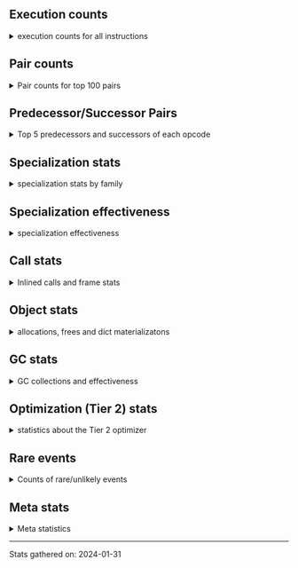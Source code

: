## Execution counts

<details>
<summary> execution counts for all instructions </summary>

|Name | Base Count | Head Count | Change | 
|---|---:|---:|---:|
| DELETE_ATTR | 5,731,332 | 109,036 | -98.1% |
| FORMAT_WITH_SPEC | 840 | 80 | -90.5% |
| UNARY_INVERT | 13,910,500 | 2,852,146 | -79.5% |
| SET_ADD | 906,969 | 200,860 | -77.9% |
| BUILD_SET | 1,662,682 | 695,148 | -58.2% |
| MAP_ADD | 35,882,821 | 20,076,392 | -44.1% |
| CALL_TUPLE_1 | 24,977,730 | 14,003,131 | -43.9% |
| LOAD_SUPER_ATTR_METHOD | 119,928,940 | 76,193,065 | -36.5% |
| LOAD_SUPER_ATTR | 18,344 | 13,086 | -28.7% |
| UNPACK_SEQUENCE | 310,147 | 227,513 | -26.6% |
| LOAD_FAST_AND_CLEAR | 64,560,791 | 48,079,048 | -25.5% |
| CALL_LIST_APPEND | 324,149,251 | 243,068,598 | -25.0% |
| BINARY_OP_SUBTRACT_INT | 415,148,700 | 315,626,425 | -24.0% |
| UNARY_NOT | 59,064,469 | 45,505,816 | -23.0% |
| BINARY_OP | 660,579,458 | 515,037,591 | -22.0% |
| STORE_ATTR_SLOT | 1,416,939,550 | 1,109,627,412 | -21.7% |
| STORE_SLICE | 35,829,806 | 28,404,682 | -20.7% |
| SWAP | 583,041,383 | 465,861,851 | -20.1% |
| LIST_APPEND | 62,650,431 | 50,338,148 | -19.7% |
| LOAD_ATTR_CLASS | 99,062,307 | 79,655,968 | -19.6% |
| UNPACK_EX | 755,420 | 609,360 | -19.3% |
| LOAD_ATTR_PROPERTY | 79,448,853 | 64,522,009 | -18.8% |
| COMPARE_OP | 135,007,419 | 112,370,688 | -16.8% |
| MAKE_CELL | 104,202,110 | 86,782,808 | -16.7% |
| CALL_ISINSTANCE | 894,929,438 | 745,584,631 | -16.7% |
| CALL_KW | 243,317,742 | 204,947,408 | -15.8% |
| RESUME | 271,518 | 228,943 | -15.7% |
| LOAD_ATTR_SLOT | 1,641,674,603 | 1,385,095,890 | -15.6% |
| SETUP_ANNOTATIONS | 540 | 460 | -14.8% |
| COPY_FREE_VARS | 336,660,005 | 287,813,566 | -14.5% |
| TO_BOOL_LIST | 157,959,129 | 135,380,798 | -14.3% |
| LOAD_SUPER_ATTR_ATTR | 3,675,844 | 3,168,781 | -13.8% |
| CALL_LEN | 363,273,172 | 313,594,032 | -13.7% |
| BUILD_LIST | 319,255,011 | 276,012,977 | -13.5% |
| COMPARE_OP_INT | 1,453,679,690 | 1,258,868,685 | -13.4% |
| CALL_BUILTIN_CLASS | 151,406,449 | 131,820,160 | -12.9% |
| COPY | 676,148,247 | 589,712,658 | -12.8% |
| LOAD_FAST_CHECK | 10,417,123 | 9,174,878 | -11.9% |
| IMPORT_FROM | 10,427,342 | 9,216,332 | -11.6% |
| STORE_FAST_LOAD_FAST | 33,502,800 | 29,636,451 | -11.5% |
| BEFORE_WITH | 8,646,988 | 7,660,045 | -11.4% |
| CALL_PY_EXACT_ARGS | 2,973,280,897 | 2,647,081,244 | -11.0% |
| FOR_ITER_LIST | 637,782,503 | 569,034,549 | -10.8% |
| IMPORT_NAME | 9,409,160 | 8,419,899 | -10.5% |
| POP_JUMP_IF_TRUE | 1,743,831,671 | 1,561,009,724 | -10.5% |
| LOAD_ATTR_METHOD_NO_DICT | 1,424,925,939 | 1,275,591,187 | -10.5% |
| RERAISE | 2,613,548 | 2,342,685 | -10.4% |
| CALL_METHOD_DESCRIPTOR_FAST | 390,939,973 | 350,678,469 | -10.3% |
| FOR_ITER | 121,085,680 | 108,620,571 | -10.3% |
| CHECK_EXC_MATCH | 20,933,871 | 18,830,871 | -10.0% |
| LOAD_GLOBAL_MODULE | 3,368,047,966 | 3,034,755,548 | -9.9% |
| POP_EXCEPT | 21,557,012 | 19,454,298 | -9.8% |
| PUSH_EXC_INFO | 21,557,163 | 19,454,451 | -9.8% |
| BINARY_SLICE | 281,009,545 | 253,679,495 | -9.7% |
| BINARY_SUBSCR_DICT | 606,400,915 | 547,513,091 | -9.7% |
| GET_ITER | 701,333,587 | 634,568,127 | -9.5% |
| RETURN_CONST | 1,905,350,007 | 1,726,196,106 | -9.4% |
| POP_JUMP_IF_NONE | 444,521,126 | 403,518,088 | -9.2% |
| LOAD_DEREF | 714,830,628 | 648,900,961 | -9.2% |
| STORE_ATTR_INSTANCE_VALUE | 1,058,172,496 | 961,100,552 | -9.2% |
| TO_BOOL_BOOL | 3,744,697,929 | 3,403,714,603 | -9.1% |
| LOAD_FAST | 27,377,143,913 | 24,943,576,769 | -8.9% |
| STORE_ATTR | 66,530,403 | 60,689,646 | -8.8% |
| LOAD_ATTR_INSTANCE_VALUE | 4,465,427,552 | 4,077,882,395 | -8.7% |
| BINARY_OP_ADD_INT | 850,981,269 | 778,241,736 | -8.5% |
| CALL_BOUND_METHOD_EXACT_ARGS | 187,071,589 | 171,377,741 | -8.4% |
| LOAD_CONST | 7,089,777,368 | 6,500,009,905 | -8.3% |
| LOAD_GLOBAL_BUILTIN | 4,311,790,981 | 3,976,968,927 | -7.8% |
| POP_JUMP_IF_FALSE | 7,471,133,084 | 6,892,725,353 | -7.7% |
| ENTER_EXECUTOR | 2,398,822,432 | 2,215,601,688 | -7.6% |
| RETURN_VALUE | 3,904,481,693 | 3,606,352,447 | -7.6% |
| POP_JUMP_IF_NOT_NONE | 626,049,778 | 578,770,106 | -7.6% |
| LOAD_ATTR_METHOD_WITH_VALUES | 2,010,087,570 | 1,858,548,440 | -7.5% |
| TO_BOOL_ALWAYS_TRUE | 233,810,871 | 217,272,412 | -7.1% |
| TO_BOOL_STR | 73,085,071 | 67,915,977 | -7.1% |
| RESUME_CHECK | 6,639,656,070 | 6,175,402,761 | -7.0% |
| COMPARE_OP_STR | 313,502,065 | 291,827,737 | -6.9% |
| CALL_METHOD_DESCRIPTOR_FAST_WITH_KEYWORDS | 23,223,698 | 21,797,801 | -6.1% |
| JUMP_FORWARD | 522,891,813 | 491,516,351 | -6.0% |
| DICT_MERGE | 36,150,852 | 34,132,141 | -5.6% |
| BUILD_MAP | 114,606,285 | 108,254,169 | -5.5% |
| FOR_ITER_RANGE | 86,950,040 | 82,203,481 | -5.5% |
| LOAD_FAST_LOAD_FAST | 6,183,415,942 | 5,848,801,437 | -5.4% |
| MAKE_FUNCTION | 99,668,999 | 94,336,426 | -5.4% |
| UNPACK_SEQUENCE_LIST | 140,829,596 | 133,605,297 | -5.1% |
| POP_TOP | 3,310,215,448 | 3,143,245,944 | -5.0% |
| DELETE_FAST | 2,081,854 | 1,978,023 | -5.0% |
| TO_BOOL | 336,774,907 | 320,160,015 | -4.9% |
| STORE_FAST | 7,608,609,550 | 7,234,043,892 | -4.9% |
| LOAD_ATTR | 1,320,234,839 | 1,256,356,397 | -4.8% |
| FOR_ITER_TUPLE | 328,467,884 | 313,254,485 | -4.6% |
| CONTAINS_OP | 1,008,405,474 | 962,292,003 | -4.6% |
| CALL_PY_WITH_DEFAULTS | 215,713,999 | 205,920,967 | -4.5% |
| EXTENDED_ARG | 293,725,572 | 280,431,450 | -4.5% |
| RAISE_VARARGS | 3,815,084 | 3,645,440 | -4.4% |
| BINARY_SUBSCR | 503,268,792 | 481,009,332 | -4.4% |
| IS_OP | 695,147,841 | 665,943,014 | -4.2% |
| EXIT_INIT_CHECK | 88,229,974 | 84,731,119 | -4.0% |
| CALL_ALLOC_AND_ENTER_INIT | 90,512,934 | 87,009,579 | -3.9% |
| LOAD_ATTR_WITH_HINT | 400,114,176 | 384,830,530 | -3.8% |
| BINARY_OP_INPLACE_ADD_UNICODE | 7,822,400 | 7,523,920 | -3.8% |
| BINARY_SUBSCR_LIST_INT | 575,688,073 | 555,332,004 | -3.5% |
| LOAD_ATTR_MODULE | 494,436,445 | 477,887,750 | -3.3% |
| SET_FUNCTION_ATTRIBUTE | 90,258,730 | 87,242,298 | -3.3% |
| NOP | 932,168,407 | 901,650,678 | -3.3% |
| INTERPRETER_EXIT | 1,978,373,283 | 1,914,045,794 | -3.3% |
| CALL | 1,102,925,717 | 1,068,906,747 | -3.1% |
| BINARY_OP_ADD_UNICODE | 89,634,220 | 86,889,726 | -3.1% |
| TO_BOOL_NONE | 617,706,278 | 600,130,063 | -2.8% |
| STORE_DEREF | 91,067,674 | 88,689,174 | -2.6% |
| BUILD_TUPLE | 814,971,963 | 794,208,714 | -2.5% |
| BUILD_STRING | 51,342,130 | 50,099,223 | -2.4% |
| LOAD_GLOBAL | 10,840,931 | 10,591,872 | -2.3% |
| DICT_UPDATE | 67,026 | 65,586 | -2.1% |
| CALL_FUNCTION_EX | 186,687,614 | 182,704,096 | -2.1% |
| FORMAT_SIMPLE | 101,709,494 | 99,571,974 | -2.1% |
| CALL_TYPE_1 | 310,757,708 | 304,360,607 | -2.1% |
| UNPACK_SEQUENCE_TWO_TUPLE | 350,167,642 | 343,322,486 | -2.0% |
| CALL_METHOD_DESCRIPTOR_NOARGS | 276,463,710 | 271,307,670 | -1.9% |
| CALL_BUILTIN_O | 870,673,019 | 854,682,379 | -1.8% |
| CALL_STR_1 | 33,730,427 | 33,119,672 | -1.8% |
| CALL_BUILTIN_FAST_WITH_KEYWORDS | 106,314,360 | 104,411,203 | -1.8% |
| CALL_METHOD_DESCRIPTOR_O | 394,506,979 | 388,196,140 | -1.6% |
| BINARY_OP_MULTIPLY_INT | 175,052,260 | 172,329,505 | -1.6% |
| GET_YIELD_FROM_ITER | 36,719,704 | 36,156,664 | -1.5% |
| PUSH_NULL | 1,233,636,183 | 1,215,160,472 | -1.5% |
| RETURN_GENERATOR | 393,847,297 | 388,352,861 | -1.4% |
| JUMP_BACKWARD | 129,768,234 | 128,089,160 | -1.3% |
| STORE_ATTR_WITH_HINT | 64,557,572 | 63,735,681 | -1.3% |
| LOAD_ATTR_NONDESCRIPTOR_NO_DICT | 81,834,108 | 80,820,820 | -1.2% |
| STORE_SUBSCR | 176,819,468 | 174,931,282 | -1.1% |
| LOAD_ATTR_NONDESCRIPTOR_WITH_VALUES | 147,632,976 | 146,246,980 | -0.9% |
| STORE_SUBSCR_DICT | 263,226,238 | 260,770,077 | -0.9% |
| STORE_FAST_STORE_FAST | 1,736,666,034 | 1,721,613,291 | -0.9% |
| YIELD_VALUE | 1,299,517,389 | 1,289,060,024 | -0.8% |
| BINARY_SUBSCR_GETITEM | 189,345,918 | 187,946,263 | -0.7% |
| FOR_ITER_GEN | 216,161,494 | 214,589,895 | -0.7% |
| CALL_BUILTIN_FAST | 928,163,811 | 921,888,766 | -0.7% |
| UNARY_NEGATIVE | 157,245,443 | 156,270,445 | -0.6% |
| STORE_NAME | 401,200 | 398,960 | -0.6% |
| INSTRUMENTED_JUMP_BACKWARD | 10,048 | 9,996 | -0.5% |
| INSTRUMENTED_FOR_ITER | 11,328 | 11,276 | -0.5% |
| UNPACK_SEQUENCE_TUPLE | 445,688,488 | 443,825,377 | -0.4% |
| BINARY_SUBSCR_TUPLE_INT | 215,570,850 | 214,712,999 | -0.4% |
| LIST_EXTEND | 37,635,177 | 37,781,944 | 0.4% |
| INSTRUMENTED_POP_JUMP_IF_TRUE | 13,488 | 13,436 | -0.4% |
| SEND_GEN | 702,502,723 | 699,862,986 | -0.4% |
| JUMP_BACKWARD_NO_INTERRUPT | 554,390,516 | 552,320,713 | -0.4% |
| SET_UPDATE | 88,520 | 88,280 | -0.3% |
| LOAD_ATTR_METHOD_LAZY_DICT | 59,100,104 | 59,250,092 | 0.3% |
| END_FOR | 76,079,535 | 75,913,124 | -0.2% |
| LOAD_BUILD_CLASS | 20,080 | 20,040 | -0.2% |
| CLEANUP_THROW | 1,520 | 1,523 | 0.2% |
| TO_BOOL_INT | 182,784,635 | 182,442,888 | -0.2% |
| END_SEND | 314,308,281 | 313,742,972 | -0.2% |
| STORE_SUBSCR_LIST_INT | 125,705,668 | 125,481,206 | -0.2% |
| WITH_EXCEPT_START | 183,984 | 184,311 | 0.2% |
| BINARY_SUBSCR_STR_INT | 469,941,860 | 469,266,832 | -0.1% |
| BUILD_CONST_KEY_MAP | 12,335,711 | 12,320,279 | -0.1% |
| CALL_INTRINSIC_1 | 162,340,983 | 162,189,019 | -0.1% |
| STORE_GLOBAL | 6,941,880 | 6,939,320 | -0.0% |
| CONVERT_VALUE | 90,305,936 | 90,275,782 | -0.0% |
| DELETE_SUBSCR | 173,875,547 | 173,839,927 | -0.0% |
| LOAD_NAME | 13,239,160 | 13,237,060 | -0.0% |
| BUILD_SLICE | 95,912,684 | 95,902,502 | -0.0% |
| BINARY_OP_SUBTRACT_FLOAT | 108,209,072 | 108,201,291 | -0.0% |
| BINARY_OP_MULTIPLY_FLOAT | 267,948,221 | 267,963,119 | 0.0% |
| BINARY_OP_ADD_FLOAT | 140,927,239 | 140,922,501 | -0.0% |
| COMPARE_OP_FLOAT | 181,202,313 | 181,199,524 | -0.0% |
| GET_AWAITABLE | 152,107,201 | 152,104,934 | -0.0% |
| SEND | 165,329,485 | 165,327,871 | -0.0% |
| BEFORE_ASYNC_WITH | 3,005,920 | 3,005,926 | 0.0% |
| INSTRUMENTED_POP_JUMP_IF_FALSE | 19,465,840 | 19,465,840 | 0.0% |
| INSTRUMENTED_RESUME | 19,443,620 | 19,443,620 | 0.0% |
| INSTRUMENTED_RETURN_VALUE | 19,434,720 | 19,434,720 | 0.0% |
| GET_ANEXT | 8,000,960 | 8,000,960 | 0.0% |
| END_ASYNC_FOR | 8,000,000 | 8,000,000 | 0.0% |
| GET_AITER | 8,000,000 | 8,000,000 | 0.0% |
| INSTRUMENTED_RETURN_CONST | 7,200 | 7,200 | 0.0% |
| LOAD_LOCALS | 3,860 | 3,860 | 0.0% |
| LOAD_FROM_DICT_OR_DEREF | 3,840 | 3,840 | 0.0% |
| DELETE_DEREF | 1,600 | 1,600 | 0.0% |
| DELETE_NAME | 900 | 900 | 0.0% |
| INSTRUMENTED_POP_JUMP_IF_NONE | 720 | 720 | 0.0% |
| INSTRUMENTED_JUMP_FORWARD | 400 | 400 | 0.0% |
| INSTRUMENTED_POP_JUMP_IF_NOT_NONE | 400 | 400 | 0.0% |
| CALL_INTRINSIC_2 | 80 | 80 | 0.0% |


</details>

## Pair counts

<details>
<summary> Pair counts for top 100 pairs </summary>

Not included in comparative output.


</details>

## Predecessor/Successor Pairs

<details>
<summary> Top 5 predecessors and successors of each opcode </summary>

Not included in comparative output.


</details>

## Specialization stats

<details>
<summary> specialization stats by family </summary>

### BINARY_OP

<details>
<summary> specialization stats for BINARY_OP family </summary>

|Kind | Base Count | Base Ratio | Head Count | Head Ratio | Change | 
|---|---:|---:|---:|---:|---:|
|     deferred | 707,399,517 | 26.0% | 561,877,225 | 23.5% | -20.6% |
|          hit | 2,006,421,559 | 73.9% | 1,828,436,078 | 76.4% | -8.9% |
|         miss | 49,301,822 | 1.8% | 49,262,145 | 2.1% | -0.1% |

| | Base Count | Base Ratio | Head Count | Head Ratio | Change | 
|---|---:|---:|---:|---:|---:|
| Failure | 1,502,972 | 60.6% | 1,450,534 | 59.9% | -3.5% |
| Success | 978,791 | 39.4% | 971,977 | 40.1% | -0.7% |

|Failure kind | Base Count | Base Ratio | Head Count | Head Ratio | Change | 
|---|---:|---:|---:|---:|---:|
| lshift | 19,765 | 1.3% | 2,448 | 0.2% | -87.6% |
| rshift | 15,533 | 1.0% | 8,314 | 0.6% | -46.5% |
| and different types | 540 | 0.0% | 380 | 0.0% | -29.6% |
| and int | 48,256 | 3.2% | 38,102 | 2.6% | -21.0% |
| add other | 57,986 | 3.9% | 47,866 | 3.3% | -17.5% |
| true divide other | 3,320 | 0.2% | 3,121 | 0.2% | -6.0% |
| subtract other | 12,660 | 0.8% | 11,940 | 0.8% | -5.7% |
| or | 17,222 | 1.1% | 16,272 | 1.1% | -5.5% |
| remainder | 50,715 | 3.4% | 49,492 | 3.4% | -2.4% |
| and other | 1,714 | 0.1% | 1,674 | 0.1% | -2.3% |
| multiply different types | 243,826 | 16.2% | 239,669 | 16.5% | -1.7% |
| true divide different types | 9,863 | 0.7% | 9,758 | 0.7% | -1.1% |
| power | 4,801 | 0.3% | 4,808 | 0.3% | 0.1% |
| add different types | 183,253 | 12.2% | 183,298 | 12.6% | 0.0% |
| true divide float | 5,123 | 0.3% | 5,124 | 0.4% | 0.0% |
| subtract different types | 783,780 | 52.1% | 783,648 | 54.0% | -0.0% |
| floor divide | 32,172 | 2.1% | 32,176 | 2.2% | 0.0% |
| xor | 8,323 | 0.6% | 8,324 | 0.6% | 0.0% |
| multiply other | 4,120 | 0.3% | 4,120 | 0.3% | 0.0% |


</details>

### BINARY_SLICE

<details>
<summary> specialization stats for BINARY_SLICE family </summary>


</details>

### BINARY_SUBSCR

<details>
<summary> specialization stats for BINARY_SUBSCR family </summary>

|Kind | Base Count | Base Ratio | Head Count | Head Ratio | Change | 
|---|---:|---:|---:|---:|---:|
|     deferred | 507,643,104 | 19.8% | 485,414,743 | 19.8% | -4.4% |
|          hit | 2,052,187,088 | 80.2% | 1,970,015,121 | 80.2% | -4.0% |
|         miss | 4,760,528 | 0.2% | 4,756,068 | 0.2% | -0.1% |

| | Base Count | Base Ratio | Head Count | Head Ratio | Change | 
|---|---:|---:|---:|---:|---:|
| Failure | 197,120 | 51.0% | 174,135 | 49.7% | -11.7% |
| Success | 189,096 | 49.0% | 176,522 | 50.3% | -6.6% |

|Failure kind | Base Count | Base Ratio | Head Count | Head Ratio | Change | 
|---|---:|---:|---:|---:|---:|
| code complex parameters | 4,080 | 2.1% | 500 | 0.3% | -87.7% |
| tuple slice | 83 | 0.0% | 24 | 0.0% | -71.1% |
| out of range | 71,595 | 36.3% | 58,380 | 33.5% | -18.5% |
| buffer int | 16,578 | 8.4% | 15,117 | 8.7% | -8.8% |
| other | 56,504 | 28.7% | 51,834 | 29.8% | -8.3% |
| array int | 36,680 | 18.6% | 36,680 | 21.1% | 0.0% |
| list slice | 6,340 | 3.2% | 6,340 | 3.6% | 0.0% |
| sequence int | 4,280 | 2.2% | 4,280 | 2.5% | 0.0% |
| buffer slice | 880 | 0.4% | 880 | 0.5% | 0.0% |
| string slice | 100 | 0.1% | 100 | 0.1% | 0.0% |


</details>

### CALL

<details>
<summary> specialization stats for CALL family </summary>

|Kind | Base Count | Base Ratio | Head Count | Head Ratio | Change | 
|---|---:|---:|---:|---:|---:|
|         miss | 210,416,502 | 2.1% | 176,700,561 | 2.0% | -16.0% |
|          hit | 8,531,305,933 | 86.7% | 7,800,866,837 | 86.2% | -8.6% |
|     deferred | 1,308,024,442 | 13.3% | 1,241,136,576 | 13.7% | -5.1% |
|        deopt | 22,840 | 0.0% | 22,840 | 0.0% | 0.0% |

| | Base Count | Base Ratio | Head Count | Head Ratio | Change | 
|---|---:|---:|---:|---:|---:|
| Success | 4,480,509 | 84.3% | 3,727,755 | 83.4% | -16.8% |
| Failure | 837,268 | 15.7% | 742,977 | 16.6% | -11.3% |

|Failure kind | Base Count | Base Ratio | Head Count | Head Ratio | Change | 
|---|---:|---:|---:|---:|---:|
| no dict | 100,540 | 12.0% | 68,920 | 9.3% | -31.5% |
| meth descr varargs | 62,146 | 7.4% | 50,887 | 6.8% | -18.1% |
| operator wrapper | 5,107 | 0.6% | 4,250 | 0.6% | -16.8% |
| code complex parameters | 153,484 | 18.3% | 130,374 | 17.5% | -15.1% |
| wrong number arguments | 9,480 | 1.1% | 8,080 | 1.1% | -14.8% |
| class no vectorcall | 64,070 | 7.7% | 56,260 | 7.6% | -12.2% |
| class mutable | 50,480 | 6.0% | 44,440 | 6.0% | -12.0% |
| init not simple | 11,660 | 1.4% | 10,500 | 1.4% | -9.9% |
| cfunc varargs keywords | 27,716 | 3.3% | 25,753 | 3.5% | -7.1% |
| bound method | 11,708 | 1.4% | 10,905 | 1.5% | -6.9% |
| meth descr varargs keywords | 17,809 | 2.1% | 16,630 | 2.2% | -6.6% |
| cfunc noargs | 66,646 | 8.0% | 62,559 | 8.4% | -6.1% |
| cmethod | 11,040 | 1.3% | 10,680 | 1.4% | -3.3% |
| cfunc varargs | 10,939 | 1.3% | 10,583 | 1.4% | -3.3% |
| init not python | 17,060 | 2.0% | 16,560 | 2.2% | -2.9% |
| other | 32,880 | 3.9% | 32,080 | 4.3% | -2.4% |
| method wrapper | 4,469 | 0.5% | 4,510 | 0.6% | 0.9% |
| meth descr method fastcall keywords | 178,354 | 21.3% | 177,326 | 23.9% | -0.6% |
| str | 1,680 | 0.2% | 1,680 | 0.2% | 0.0% |
| out of versions | 100 | 0.0% | 100 | 0.0% | 0.0% |


</details>

### COMPARE_OP

<details>
<summary> specialization stats for COMPARE_OP family </summary>

|Kind | Base Count | Base Ratio | Head Count | Head Ratio | Change | 
|---|---:|---:|---:|---:|---:|
|         miss | 1,861,047 | 0.1% | 1,386,883 | 0.1% | -25.5% |
|     deferred | 136,554,534 | 6.6% | 113,520,016 | 6.2% | -16.9% |
|          hit | 1,946,523,021 | 93.4% | 1,730,509,063 | 93.8% | -11.1% |

| | Base Count | Base Ratio | Head Count | Head Ratio | Change | 
|---|---:|---:|---:|---:|---:|
| Failure | 215,559 | 68.7% | 162,335 | 68.3% | -24.7% |
| Success | 98,373 | 31.3% | 75,220 | 31.7% | -23.5% |

|Failure kind | Base Count | Base Ratio | Head Count | Head Ratio | Change | 
|---|---:|---:|---:|---:|---:|
| list | 3,100 | 1.4% | 1,320 | 0.8% | -57.4% |
| baseobject | 27,252 | 12.6% | 15,255 | 9.4% | -44.0% |
| bool | 4,781 | 2.2% | 2,687 | 1.7% | -43.8% |
| big int | 59,460 | 27.6% | 33,579 | 20.7% | -43.5% |
| other | 24,234 | 11.2% | 19,364 | 11.9% | -20.1% |
| set | 1,820 | 0.8% | 1,519 | 0.9% | -16.5% |
| tuple | 14,310 | 6.6% | 12,138 | 7.5% | -15.2% |
| different types | 49,637 | 23.0% | 45,804 | 28.2% | -7.7% |
| string | 10,560 | 4.9% | 10,300 | 6.3% | -2.5% |
| float long | 15,607 | 7.2% | 15,574 | 9.6% | -0.2% |
| long float | 1,598 | 0.7% | 1,595 | 1.0% | -0.2% |
| bytes | 3,200 | 1.5% | 3,200 | 2.0% | 0.0% |


</details>

### FOR_ITER

<details>
<summary> specialization stats for FOR_ITER family </summary>

|Kind | Base Count | Base Ratio | Head Count | Head Ratio | Change | 
|---|---:|---:|---:|---:|---:|
|          hit | 1,131,314,675 | 81.4% | 1,042,969,819 | 81.0% | -7.8% |
|     deferred | 256,319,550 | 18.4% | 241,997,035 | 18.8% | -5.6% |
|         miss | 138,047,246 | 9.9% | 136,112,591 | 10.6% | -1.4% |

| | Base Count | Base Ratio | Head Count | Head Ratio | Change | 
|---|---:|---:|---:|---:|---:|
| Failure | 157,579 | 5.6% | 129,616 | 4.7% | -17.7% |
| Success | 2,655,797 | 94.4% | 2,606,511 | 95.3% | -1.9% |

|Failure kind | Base Count | Base Ratio | Head Count | Head Ratio | Change | 
|---|---:|---:|---:|---:|---:|
| reversed list | 5,960 | 3.8% | 2,960 | 2.3% | -50.3% |
| enumerate | 15,143 | 9.6% | 8,201 | 6.3% | -45.8% |
| zip | 13,100 | 8.3% | 7,520 | 5.8% | -42.6% |
| dict keys | 7,060 | 4.5% | 5,320 | 4.1% | -24.6% |
| set | 23,700 | 15.0% | 18,375 | 14.2% | -22.5% |
| dict values | 5,640 | 3.6% | 4,700 | 3.6% | -16.7% |
| map | 1,280 | 0.8% | 1,120 | 0.9% | -12.5% |
| itertools | 4,600 | 2.9% | 4,220 | 3.3% | -8.3% |
| dict items | 60,523 | 38.4% | 56,745 | 43.8% | -6.2% |
| other | 7,020 | 4.5% | 6,920 | 5.3% | -1.4% |
| ascii string | 2,280 | 1.4% | 2,260 | 1.7% | -0.9% |
| bytes | 513 | 0.3% | 515 | 0.4% | 0.4% |
| seq iter | 10,460 | 6.6% | 10,460 | 8.1% | 0.0% |
| callable | 280 | 0.2% | 280 | 0.2% | 0.0% |
| string | 20 | 0.0% | 20 | 0.0% | 0.0% |


</details>

### LOAD_ATTR

<details>
<summary> specialization stats for LOAD_ATTR family </summary>

|Kind | Base Count | Base Ratio | Head Count | Head Ratio | Change | 
|---|---:|---:|---:|---:|---:|
|        deopt | 1,815,458 | 0.0% | 1,594,161 | 0.0% | -12.2% |
|          hit | 10,205,858,800 | 83.5% | 9,246,888,835 | 83.0% | -9.4% |
|         miss | 697,885,833 | 5.7% | 643,443,226 | 5.8% | -7.8% |
|     deferred | 2,003,179,881 | 16.4% | 1,886,214,382 | 16.9% | -5.8% |

| | Base Count | Base Ratio | Head Count | Head Ratio | Change | 
|---|---:|---:|---:|---:|---:|
| Failure | 1,056,707 | 7.1% | 887,655 | 6.5% | -16.0% |
| Success | 13,884,084 | 92.9% | 12,697,586 | 93.5% | -8.5% |

|Failure kind | Base Count | Base Ratio | Head Count | Head Ratio | Change | 
|---|---:|---:|---:|---:|---:|
| class attr simple | 5,866 | 0.6% | 2,415 | 0.3% | -58.8% |
| non overriding descriptor | 10,842 | 1.0% | 4,741 | 0.5% | -56.3% |
| class method obj | 22,220 | 2.1% | 13,980 | 1.6% | -37.1% |
| not managed dict | 125,094 | 11.8% | 92,068 | 10.4% | -26.4% |
| has managed dict | 306,071 | 29.0% | 227,566 | 25.6% | -25.6% |
| module attr not found | 10,680 | 1.0% | 8,160 | 0.9% | -23.6% |
| shadowed | 97,072 | 9.2% | 75,475 | 8.5% | -22.2% |
| builtin class method | 2,960 | 0.3% | 2,640 | 0.3% | -10.8% |
| mutable class | 67,639 | 6.4% | 64,858 | 7.3% | -4.1% |
| metaclass attribute | 225,160 | 21.3% | 217,289 | 24.5% | -3.5% |
| method | 136,676 | 12.9% | 131,993 | 14.9% | -3.4% |
| non object slot | 3,460 | 0.3% | 3,500 | 0.4% | 1.2% |
| overridden | 17,967 | 1.7% | 17,990 | 2.0% | 0.1% |
| class attr descriptor | 17,660 | 1.7% | 17,640 | 2.0% | -0.1% |
| not in keys | 7,260 | 0.7% | 7,260 | 0.8% | 0.0% |
| property | 60 | 0.0% | 60 | 0.0% | 0.0% |
| out of versions | 20 | 0.0% | 20 | 0.0% | 0.0% |


</details>

### LOAD_GLOBAL

<details>
<summary> specialization stats for LOAD_GLOBAL family </summary>

|Kind | Base Count | Base Ratio | Head Count | Head Ratio | Change | 
|---|---:|---:|---:|---:|---:|
|        deopt | 9,340 | 0.0% | 8,420 | 0.0% | -9.9% |
|          hit | 7,679,511,778 | 99.9% | 7,011,400,997 | 99.8% | -8.7% |
|     deferred | 10,622,813 | 0.1% | 10,494,768 | 0.1% | -1.2% |
|         miss | 327,169 | 0.0% | 323,478 | 0.0% | -1.1% |

| | Base Count | Base Ratio | Head Count | Head Ratio | Change | 
|---|---:|---:|---:|---:|---:|
| Success | 545,287 | 100.0% | 420,582 | 100.0% | -22.9% |
| Failure | 0 | 0.0% | 0 | 0.0% |  |


</details>

### LOAD_SUPER_ATTR

<details>
<summary> specialization stats for LOAD_SUPER_ATTR family </summary>

|Kind | Base Count | Base Ratio | Head Count | Head Ratio | Change | 
|---|---:|---:|---:|---:|---:|
|          hit | 123,604,784 | 100.0% | 79,361,846 | 100.0% | -35.8% |
|     deferred | 9,244 | 0.0% | 6,666 | 0.0% | -27.9% |

| | Base Count | Base Ratio | Head Count | Head Ratio | Change | 
|---|---:|---:|---:|---:|---:|
| Success | 9,100 | 100.0% | 6,420 | 100.0% | -29.5% |
| Failure | 0 | 0.0% | 0 | 0.0% |  |


</details>

### POP_JUMP_IF_FALSE

<details>
<summary> specialization stats for POP_JUMP_IF_FALSE family </summary>


</details>

### POP_JUMP_IF_NONE

<details>
<summary> specialization stats for POP_JUMP_IF_NONE family </summary>


</details>

### POP_JUMP_IF_NOT_NONE

<details>
<summary> specialization stats for POP_JUMP_IF_NOT_NONE family </summary>


</details>

### POP_JUMP_IF_TRUE

<details>
<summary> specialization stats for POP_JUMP_IF_TRUE family </summary>


</details>

### SEND

<details>
<summary> specialization stats for SEND family </summary>

|Kind | Base Count | Base Ratio | Head Count | Head Ratio | Change | 
|---|---:|---:|---:|---:|---:|
|          hit | 702,471,823 | 80.9% | 699,832,086 | 80.9% | -0.4% |
|     deferred | 165,301,583 | 19.0% | 165,300,022 | 19.1% | -0.0% |
|         miss | 30,900 | 0.0% | 30,900 | 0.0% | 0.0% |

| | Base Count | Base Ratio | Head Count | Head Ratio | Change | 
|---|---:|---:|---:|---:|---:|
| Success | 6,211 | 10.6% | 6,156 | 10.5% | -0.9% |
| Failure | 52,591 | 89.4% | 52,593 | 89.5% | 0.0% |

|Failure kind | Base Count | Base Ratio | Head Count | Head Ratio | Change | 
|---|---:|---:|---:|---:|---:|
| other | 15,911 | 30.3% | 15,913 | 30.3% | 0.0% |
| async generator send | 33,180 | 63.1% | 33,180 | 63.1% | 0.0% |
| list | 3,260 | 6.2% | 3,260 | 6.2% | 0.0% |
| dict keys | 240 | 0.5% | 240 | 0.5% | 0.0% |


</details>

### STORE_ATTR

<details>
<summary> specialization stats for STORE_ATTR family </summary>

|Kind | Base Count | Base Ratio | Head Count | Head Ratio | Change | 
|---|---:|---:|---:|---:|---:|
|         miss | 192,568,482 | 7.4% | 123,924,279 | 5.6% | -35.6% |
|     deferred | 255,237,321 | 9.8% | 182,091,344 | 8.3% | -28.7% |
|          hit | 2,347,101,136 | 90.1% | 2,010,539,366 | 91.6% | -14.3% |

| | Base Count | Base Ratio | Head Count | Head Ratio | Change | 
|---|---:|---:|---:|---:|---:|
| Success | 3,765,958 | 97.5% | 2,447,213 | 97.0% | -35.0% |
| Failure | 95,606 | 2.5% | 75,368 | 3.0% | -21.2% |

|Failure kind | Base Count | Base Ratio | Head Count | Head Ratio | Change | 
|---|---:|---:|---:|---:|---:|
| class attr simple | 45,820 | 47.9% | 31,540 | 41.8% | -31.2% |
| not in dict | 15,520 | 16.2% | 10,800 | 14.3% | -30.4% |
| overridden | 5,180 | 5.4% | 4,580 | 6.1% | -11.6% |
| not in keys | 7,400 | 7.7% | 6,640 | 8.8% | -10.3% |
| property | 3,920 | 4.1% | 4,020 | 5.3% | 2.6% |
| no dict | 3,080 | 3.2% | 3,100 | 4.1% | 0.6% |
| not managed dict | 2,646 | 2.8% | 2,648 | 3.5% | 0.1% |
| overriding descriptor | 10,480 | 11.0% | 10,480 | 13.9% | 0.0% |
| method | 1,540 | 1.6% | 1,540 | 2.0% | 0.0% |
| mutable class | 20 | 0.0% | 20 | 0.0% | 0.0% |


</details>

### STORE_SLICE

<details>
<summary> specialization stats for STORE_SLICE family </summary>


</details>

### STORE_SUBSCR

<details>
<summary> specialization stats for STORE_SUBSCR family </summary>

|Kind | Base Count | Base Ratio | Head Count | Head Ratio | Change | 
|---|---:|---:|---:|---:|---:|
|     deferred | 176,714,612 | 31.2% | 174,829,699 | 31.2% | -1.1% |
|          hit | 388,929,026 | 68.7% | 386,248,403 | 68.8% | -0.7% |
|         miss | 2,880 | 0.0% | 2,880 | 0.0% | 0.0% |

| | Base Count | Base Ratio | Head Count | Head Ratio | Change | 
|---|---:|---:|---:|---:|---:|
| Success | 16,159 | 15.0% | 14,624 | 14.0% | -9.5% |
| Failure | 91,577 | 85.0% | 89,839 | 86.0% | -1.9% |

|Failure kind | Base Count | Base Ratio | Head Count | Head Ratio | Change | 
|---|---:|---:|---:|---:|---:|
| out of range | 2,820 | 3.1% | 2,240 | 2.5% | -20.6% |
| dict subclass no override | 26,140 | 28.5% | 24,941 | 27.8% | -4.6% |
| other | 700 | 0.8% | 720 | 0.8% | 2.9% |
| py simple | 43,397 | 47.4% | 43,418 | 48.3% | 0.0% |
| array int | 16,760 | 18.3% | 16,760 | 18.7% | 0.0% |
| bytearray int | 1,740 | 1.9% | 1,740 | 1.9% | 0.0% |
| list slice | 20 | 0.0% | 20 | 0.0% | 0.0% |


</details>

### TO_BOOL

<details>
<summary> specialization stats for TO_BOOL family </summary>

|Kind | Base Count | Base Ratio | Head Count | Head Ratio | Change | 
|---|---:|---:|---:|---:|---:|
|          hit | 4,887,966,604 | 91.4% | 4,490,038,433 | 91.1% | -8.1% |
|     deferred | 455,651,834 | 8.5% | 433,973,299 | 8.8% | -4.8% |
|         miss | 122,077,309 | 2.3% | 116,818,308 | 2.4% | -4.3% |

| | Base Count | Base Ratio | Head Count | Head Ratio | Change | 
|---|---:|---:|---:|---:|---:|
| Success | 2,528,494 | 79.0% | 2,369,328 | 78.8% | -6.3% |
| Failure | 671,888 | 21.0% | 635,696 | 21.2% | -5.4% |

|Failure kind | Base Count | Base Ratio | Head Count | Head Ratio | Change | 
|---|---:|---:|---:|---:|---:|
| dict | 35,224 | 5.2% | 31,204 | 4.9% | -11.4% |
| tuple | 112,377 | 16.7% | 102,277 | 16.1% | -9.0% |
| number | 182,267 | 27.1% | 166,107 | 26.1% | -8.9% |
| bytes | 19,059 | 2.8% | 17,571 | 2.8% | -7.8% |
| set | 32,627 | 4.9% | 30,887 | 4.9% | -5.3% |
| mapping | 98,204 | 14.6% | 97,077 | 15.3% | -1.1% |
| sequence | 15,858 | 2.4% | 15,718 | 2.5% | -0.9% |
| other | 172,012 | 25.6% | 170,594 | 26.8% | -0.8% |
| float | 2,600 | 0.4% | 2,601 | 0.4% | 0.0% |
| bytearray | 1,240 | 0.2% | 1,240 | 0.2% | 0.0% |
| memory view | 420 | 0.1% | 420 | 0.1% | 0.0% |


</details>

### UNPACK_SEQUENCE

<details>
<summary> specialization stats for UNPACK_SEQUENCE family </summary>

|Kind | Base Count | Base Ratio | Head Count | Head Ratio | Change | 
|---|---:|---:|---:|---:|---:|
|     deferred | 3,063,445 | 0.3% | 2,987,059 | 0.3% | -2.5% |
|          hit | 933,834,266 | 99.7% | 917,901,700 | 99.7% | -1.7% |
|         miss | 2,851,460 | 0.3% | 2,851,460 | 0.3% | 0.0% |

| | Base Count | Base Ratio | Head Count | Head Ratio | Change | 
|---|---:|---:|---:|---:|---:|
| Failure | 2,434 | 2.5% | 1,694 | 1.8% | -30.4% |
| Success | 95,728 | 97.5% | 90,220 | 98.2% | -5.8% |

|Failure kind | Base Count | Base Ratio | Head Count | Head Ratio | Change | 
|---|---:|---:|---:|---:|---:|
| sequence | 1,434 | 58.9% | 894 | 52.8% | -37.7% |
| iterator | 620 | 25.5% | 440 | 26.0% | -29.0% |
| other | 380 | 15.6% | 360 | 21.3% | -5.3% |


</details>


</details>

## Specialization effectiveness

<details>
<summary> specialization effectiveness </summary>

|Instructions | Base Count | Base Ratio | Head Count | Head Ratio | Change | 
|---|---:|---:|---:|---:|---:|
| Specialized misses | 1,420,631,256 | 1.0% | 1,256,108,232 | 0.9% | -11.6% |
| Specialized hits | 49,394,553,194 | 34.4% | 45,222,251,284 | 34.1% | -8.4% |
| Not specialized | 15,202,100,600 | 10.6% | 13,992,350,059 | 10.5% | -8.0% |
| Basic | 77,715,411,578 | 54.1% | 72,258,219,945 | 54.4% | -7.0% |

### Deferred by instruction

<details>
<summary> deferred by instruction </summary>

|Name | Base Count | Base Ratio | Head Count | Head Ratio | Change | 
|---|---:|---:|---:|---:|---:|
| STORE_ATTR | 255,237,321 | 4.3% | 182,091,344 | 3.3% | -28.7% |
| BINARY_OP | 707,399,517 | 11.8% | 561,877,225 | 10.2% | -20.6% |
| COMPARE_OP | 136,554,534 | 2.3% | 113,520,016 | 2.1% | -16.9% |
| LOAD_ATTR | 2,003,179,881 | 33.5% | 1,886,214,382 | 34.3% | -5.8% |
| FOR_ITER | 256,319,550 | 4.3% | 241,997,035 | 4.4% | -5.6% |
| CALL | 1,308,024,442 | 21.9% | 1,241,136,576 | 22.6% | -5.1% |
| TO_BOOL | 455,651,834 | 7.6% | 433,973,299 | 7.9% | -4.8% |
| BINARY_SUBSCR | 507,643,104 | 8.5% | 485,414,743 | 8.8% | -4.4% |
| STORE_SUBSCR | 176,714,612 | 3.0% | 174,829,699 | 3.2% | -1.1% |
| SEND | 165,301,583 | 2.8% | 165,300,022 | 3.0% | -0.0% |


</details>

### Misses by instruction

<details>
<summary> misses by instruction </summary>

|Name | Base Count | Base Ratio | Head Count | Head Ratio | Change | 
|---|---:|---:|---:|---:|---:|
| CALL_PY_EXACT_ARGS | 103,011,123 | 7.2% | 79,080,320 | 6.3% | -23.2% |
| LOAD_ATTR_SLOT | 110,176,186 | 7.8% | 102,200,795 | 8.1% | -7.2% |
| LOAD_ATTR_METHOD_WITH_VALUES | 195,373,315 | 13.7% | 184,480,957 | 14.7% | -5.6% |
| TO_BOOL_NONE | 59,741,405 | 4.2% | 58,079,947 | 4.6% | -2.8% |
| LOAD_ATTR_INSTANCE_VALUE | 255,992,154 | 18.0% | 251,149,508 | 20.0% | -1.9% |
| STORE_ATTR_INSTANCE_VALUE | 98,683,413 | 6.9% | 96,883,405 | 7.7% | -1.8% |
| FOR_ITER_LIST | 69,033,314 | 4.9% | 68,052,891 | 5.4% | -1.4% |
| FOR_ITER_TUPLE | 69,005,132 | 4.9% | 68,050,900 | 5.4% | -1.4% |
| LOAD_ATTR_NONDESCRIPTOR_WITH_VALUES | 68,353,314 | 4.8% | 67,580,745 | 5.4% | -1.1% |
| STORE_ATTR_SLOT | 93,832,034 | 6.6% |  |  |  |
| TO_BOOL_ALWAYS_TRUE |  |  | 51,331,378 | 4.1% |  |


</details>


</details>

## Call stats

<details>
<summary> Inlined calls and frame stats </summary>

| | Base Count | Base Ratio | Head Count | Head Ratio | Change | 
|---|---:|---:|---:|---:|---:|
| Frames pushed | 4,549,255,344 | 65.3% | 4,107,875,631 | 63.2% | -9.7% |
| Calls to Python functions inlined | 4,985,624,323 | 71.6% | 4,583,252,959 | 70.5% | -8.1% |
| Calls via PyEval_EvalFrame (api) | 230,905,539 | 3.3% | 217,692,309 | 3.3% | -5.7% |
| Calls via PyEval_EvalFrame (function vectorcall) | 1,215,621,860 | 17.4% | 1,161,611,379 | 17.9% | -4.4% |
| Calls via PyEval_EvalFrame (vector) | 1,220,936,760 | 17.5% | 1,166,926,139 | 18.0% | -4.4% |
| Calls via PyEval_EvalFrame (function ex) | 28,971,919 | 0.4% | 27,694,694 | 0.4% | -4.4% |
| Frame objects created | 62,523,195 | 0.9% | 60,121,057 | 0.9% | -3.8% |
| Calls to PyEval_EvalDefault | 1,981,571,041 | 28.4% | 1,917,217,458 | 29.5% | -3.2% |
| Calls via PyEval_EvalFrame (total) | 1,981,571,041 | 28.4% | 1,917,217,458 | 29.5% | -3.2% |
| Calls via PyEval_EvalFrame (slot) | 336,023,702 | 4.8% | 328,569,203 | 5.1% | -2.2% |
| Calls via PyEval_EvalFrame (generator) | 760,634,281 | 10.9% | 750,291,319 | 11.5% | -1.4% |
| Calls via PyEval_EvalFrame (build class) | 20,080 | 0.0% | 20,040 | 0.0% | -0.2% |
| Calls via PyEval_EvalFrame (method) | 213,008,429 | 3.1% | 212,999,640 | 3.3% | -0.0% |
| Calls via PyEval_EvalFrame (legacy) | 5,294,820 | 0.1% | 5,294,720 | 0.1% | -0.0% |


</details>

## Object stats

<details>
<summary> allocations, frees and dict materializatons </summary>

| | Base Count | Base Ratio | Head Count | Head Ratio | Change | 
|---|---:|---:|---:|---:|---:|
| Allocations to 4 kbytes | 94,794,382 | 0.6% | 72,760,482 | 0.5% | -23.2% |
| Method cache misses | 72,116,060 |  | 63,998,756 |  | -11.3% |
| Method cache collisions | 79,690,227 |  | 71,567,557 |  | -10.2% |
| Method cache hits | 2,778,263,947 |  | 2,546,023,194 |  | -8.4% |
| Interpreter increfs | 82,598,025,604 | 77.7% | 76,364,376,015 | 77.5% | -7.5% |
| Interpreter decrefs | 95,657,046,132 | 78.4% | 88,712,742,418 | 78.2% | -7.3% |
| Allocations | 10,693,237,508 | 63.9% | 9,949,342,713 | 63.0% | -7.0% |
| Allocations to 512 bytes | 10,578,254,832 | 63.2% | 9,856,301,953 | 62.4% | -6.8% |
| Frees | 10,989,833,561 |  | 10,250,501,638 |  | -6.7% |
| Increfs | 23,740,596,109 | 22.3% | 22,168,186,104 | 22.5% | -6.6% |
| Decrefs | 26,408,198,721 | 21.6% | 24,706,278,397 | 21.8% | -6.4% |
| Method cache dunder hits | 3,227,398,655 |  | 3,019,549,583 |  | -6.4% |
| New values | 73,229,168 |  | 68,596,251 |  | -6.3% |
| Allocations from freelist | 6,048,331,324 | 36.1% | 5,845,506,492 | 37.0% | -3.4% |
| Frees to freelist | 6,056,079,538 |  | 5,853,164,481 |  | -3.4% |
| Materialize dict (new key) | 189,420 | 0.3% | 188,260 | 0.3% | -0.6% |
| Allocations over 4 kbytes | 20,188,294 | 0.1% | 20,280,278 | 0.1% | 0.5% |
| Method cache dunder misses | 7,747,048 |  | 7,716,414 |  | -0.4% |
| Dematerialize dict | 2,033,200 | 2.8% | 2,032,980 | 3.0% | -0.0% |
| Materialize dict (on request) | 5,306,280 | 7.2% | 5,305,940 | 7.7% | -0.0% |
| Materialize dict (too big) | 0 | 0.0% | 0 | 0.0% |  |
| Materialize dict (str subclass) | 0 | 0.0% | 0 | 0.0% |  |


</details>

## GC stats

<details>
<summary> GC collections and effectiveness </summary>

|Generation | Base Collections | Base Objects collected | Base Object visits | Head Collections | Head Objects collected | Head Object visits | 
|---:|---:|---:|---:|---:|---:|---:|
| 0 | 720,468 | 45,637,141 | 5,995,481,404 | 718,375 | 45,158,395 | 5,549,726,148 |
| 1 | 64,416 | 35,512,809 | 4,882,297,780 | 64,271 | 24,129,677 | 4,644,816,634 |
| 2 | 20,815 | 53,120,977 | 18,073,115,122 | 20,802 | 53,114,158 | 18,036,529,047 |


</details>

## Optimization (Tier 2) stats

<details>
<summary> statistics about the Tier 2 optimizer </summary>

| | Base Count | Base Ratio | Head Count | Head Ratio | Change | 
|---|---:|---:|---:|---:|---:|
| Trace too long | 240 | 0.2% | 20 | 0.0% | -91.7% |
| Recursive call | 1,100 | 0.8% | 720 | 0.6% | -34.5% |
| Inner loop found | 2,419 | 1.8% | 1,680 | 1.4% | -30.5% |
| Low confidence | 1,817 | 1.3% | 1,275 | 1.1% | -29.8% |
| Traces created | 62,143 | 45.4% | 46,244 | 38.8% | -25.6% |
| Trace stack overflow | 140 | 0.1% | 120 | 0.1% | -14.3% |
| Optimization attempts | 136,750 |  | 119,055 |  | -12.9% |
| Trace stack underflow | 541 | 0.4% | 474 | 0.4% | -12.4% |
| Traces executed | 2,398,822,432 |  | 2,215,601,688 |  | -7.6% |
| Uops executed | 121,271,195,691 | 50.55 | 125,415,044,640 | 56.61 | 3.4% |
| Trace too short | 74,607 | 54.6% | 72,811 | 61.2% | -2.4% |

### Trace length histogram

<details>
<summary> trace length histogram </summary>

|Range | Base Count | Base Ratio | Head Count | Head Ratio | Change | 
|---|---:|---:|---:|---:|---:|
| <= 1 | 0 | 0.0% | 0 | 0.0% |  |
| <= 2 | 0 | 0.0% | 0 | 0.0% |  |
| <= 4 | 0 | 0.0% | 0 | 0.0% |  |
| <= 8 | 0 | 0.0% | 0 | 0.0% |  |
| <= 16 | 3,260 | 5.2% | 3,118 | 6.7% | -4.4% |
| <= 32 | 19,398 | 31.2% | 14,510 | 31.4% | -25.2% |
| <= 64 | 20,863 | 33.6% | 16,003 | 34.6% | -23.3% |
| <= 128 | 11,707 | 18.8% | 8,618 | 18.6% | -26.4% |
| <= 256 | 5,327 | 8.6% | 3,135 | 6.8% | -41.1% |
| <= 512 | 1,588 | 2.6% | 860 | 1.9% | -45.8% |


</details>

### Optimized trace length histogram

<details>
<summary> optimized trace length histogram </summary>

|Range | Base Count | Base Ratio | Head Count | Head Ratio | Change | 
|---|---:|---:|---:|---:|---:|
| <= 1 | 0 | 0.0% | 0 | 0.0% |  |
| <= 2 | 0 | 0.0% | 0 | 0.0% |  |
| <= 4 | 160 | 0.3% | 140 | 0.3% | -12.5% |
| <= 8 | 4,860 | 7.8% | 4,317 | 9.3% | -11.2% |
| <= 16 | 16,894 | 27.2% | 12,582 | 27.2% | -25.5% |
| <= 32 | 19,967 | 32.1% | 14,113 | 30.5% | -29.3% |
| <= 64 | 11,946 | 19.2% | 9,136 | 19.8% | -23.5% |
| <= 128 | 5,971 | 9.6% | 4,496 | 9.7% | -24.7% |
| <= 256 | 1,863 | 3.0% | 1,200 | 2.6% | -35.6% |
| <= 512 | 482 | 0.8% | 260 | 0.6% | -46.1% |


</details>

### Trace run length histogram

<details>
<summary> trace run length histogram </summary>

|Range | Base Count | Base Ratio | Head Count | Head Ratio | Change | 
|---|---:|---:|---:|---:|---:|
| <= 1 | 93,025,269 | 3.9% | 90,783,853 | 4.1% | -2.4% |
| <= 2 | 331,718,421 | 13.8% | 287,916,768 | 13.0% | -13.2% |
| <= 4 | 27,856,255 | 1.2% | 25,023,858 | 1.1% | -10.2% |
| <= 8 | 348,848,086 | 14.5% | 347,302,806 | 15.7% | -0.4% |
| <= 16 | 393,799,961 | 16.4% | 344,922,586 | 15.6% | -12.4% |
| <= 32 | 592,415,843 | 24.7% | 555,069,075 | 25.1% | -6.3% |
| <= 64 | 210,784,020 | 8.8% | 166,994,622 | 7.5% | -20.8% |
| <= 128 | 255,715,815 | 10.7% | 255,776,735 | 11.5% | 0.0% |
| <= 256 | 80,607,592 | 3.4% | 67,297,316 | 3.0% | -16.5% |
| <= 512 | 38,282,893 | 1.6% | 48,978,418 | 2.2% | 27.9% |
| <= 1,024 | 6,904,595 | 0.3% | 6,832,733 | 0.3% | -1.0% |
| <= 2,048 | 16,630,241 | 0.7% | 15,268,173 | 0.7% | -8.2% |
| <= 4,096 | 1,128,761 | 0.0% | 2,587,008 | 0.1% | 129.2% |
| <= 8,192 | 706,533 | 0.0% | 634,937 | 0.0% | -10.1% |
| <= 16,384 | 326,780 | 0.0% | 141,500 | 0.0% | -56.7% |
| <= 32,768 | 45,720 | 0.0% | 45,720 | 0.0% | 0.0% |
| <= 65,536 | 20,940 | 0.0% | 20,940 | 0.0% | 0.0% |
| <= 131,072 | 1,267 | 0.0% | 1,280 | 0.0% | 1.0% |
| <= 262,144 | 2,180 | 0.0% | 2,180 | 0.0% | 0.0% |
| <= 524,288 | 300 | 0.0% | 300 | 0.0% | 0.0% |
| <= 1,048,576 | 480 | 0.0% | 480 | 0.0% | 0.0% |
| <= 2,097,152 | 88 | 0.0% | 118 | 0.0% | 34.1% |
| <= 4,194,304 | 232 | 0.0% | 202 | 0.0% | -12.9% |
| <= 8,388,608 | 0 | 0.0% | 0 | 0.0% |  |
| <= 16,777,216 | 160 | 0.0% | 80 | 0.0% | -50.0% |


</details>

### Uop execution stats

<details>
<summary> uop execution stats </summary>

|Name | Base Count | Head Count | Change | 
|---|---:|---:|---:|
| SET_ADD | 1,366,631 | 5,140 | -99.6% |
| UNARY_INVERT | 509,820 | 3,920 | -99.2% |
| _LOAD_ATTR_CLASS | 27,754,320 | 378,500 | -98.6% |
| _CHECK_ATTR_CLASS | 28,506,820 | 1,093,200 | -96.2% |
| LOAD_CONST | 6,187,526,811 | 508,086,567 | -91.8% |
| _GUARD_BOTH_UNICODE | 2,147,000 | 199,940 | -90.7% |
| _BINARY_OP_ADD_UNICODE | 2,147,000 | 199,940 | -90.7% |
| LOAD_SUPER_ATTR_METHOD | 47,440 | 6,000 | -87.4% |
| BUILD_SET | 5,080 | 1,160 | -77.2% |
| BINARY_SLICE | 42,006,818 | 19,000,550 | -54.8% |
| _CHECK_VALIDITY | 12,116,078,465 | 17,752,009,744 | 46.5% |
| COMPARE_OP_INT | 426,914,905 | 234,894,038 | -45.0% |
| _STORE_ATTR_INSTANCE_VALUE | 34,574,802 | 19,375,121 | -44.0% |
| _GUARD_DORV_VALUES | 34,922,582 | 19,722,901 | -43.5% |
| CALL_LEN | 56,434,590 | 32,014,531 | -43.3% |
| _SET_IP | 15,623,671,014 | 20,794,725,742 | 33.1% |
| _UNPACK_SEQUENCE | 9,697 | 6,630 | -31.6% |
| _BINARY_OP_SUBTRACT_INT | 237,193,768 | 170,503,962 | -28.1% |
| _CHECK_MANAGED_OBJECT_HAS_VALUES | 961,977,637 | 711,771,629 | -26.0% |
| _LOAD_ATTR_INSTANCE_VALUE | 961,977,637 | 711,771,629 | -26.0% |
| _GUARD_BOTH_INT | 2,526,400,579 | 1,988,252,660 | -21.3% |
| STORE_SUBSCR_LIST_INT | 295,654,640 | 241,865,780 | -18.2% |
| COPY_FREE_VARS | 285,423 | 234,024 | -18.0% |
| _POP_FRAME | 406,103,243 | 333,714,965 | -17.8% |
| BINARY_SUBSCR_LIST_INT | 567,351,047 | 479,851,285 | -15.4% |
| _GUARD_TYPE_VERSION | 2,989,392,493 | 2,554,950,915 | -14.5% |
| _LOAD_ATTR_METHOD_WITH_VALUES | 615,814,345 | 531,287,862 | -13.7% |
| MAP_ADD | 11,871,660 | 10,246,327 | -13.7% |
| GET_ITER | 99,281,269 | 85,799,427 | -13.6% |
| _GUARD_KEYS_VERSION | 663,938,269 | 579,236,497 | -12.8% |
| _GUARD_DORV_VALUES_INST_ATTR_FROM_DICT | 663,960,889 | 579,259,117 | -12.8% |
| _GUARD_IS_NONE_POP | 25,082,551 | 21,980,265 | -12.4% |
| SWAP | 646,846,938 | 567,510,697 | -12.3% |
| POP_TOP | 321,204,647 | 283,138,706 | -11.9% |
| RESUME_CHECK | 797,075,589 | 704,566,677 | -11.6% |
| _FOR_ITER_TIER_TWO | 372,104,400 | 328,995,809 | -11.6% |
| _ITER_NEXT_LIST | 966,403,297 | 854,640,573 | -11.6% |
| MAKE_CELL | 385,141 | 340,684 | -11.5% |
| _GUARD_NOT_EXHAUSTED_LIST | 1,218,747,898 | 1,079,115,288 | -11.5% |
| _ITER_CHECK_LIST | 1,234,749,887 | 1,094,798,621 | -11.3% |
| COPY | 716,673,889 | 636,561,194 | -11.2% |
| _LOAD_ATTR_METHOD_NO_DICT | 525,919,195 | 467,365,174 | -11.1% |
| _CHECK_FUNCTION_EXACT_ARGS | 889,393,374 | 792,742,189 | -10.9% |
| _CHECK_PEP_523 | 889,393,374 | 792,742,189 | -10.9% |
| _CHECK_STACK_SPACE | 883,157,327 | 787,560,399 | -10.8% |
| _INIT_CALL_PY_EXACT_ARGS | 883,153,855 | 787,557,724 | -10.8% |
| _PUSH_FRAME | 883,153,855 | 787,557,724 | -10.8% |
| _SAVE_RETURN_OFFSET | 883,153,855 | 787,557,724 | -10.8% |
| _CHECK_CALL_BOUND_METHOD_EXACT_ARGS | 35,569,740 | 31,792,934 | -10.6% |
| _INIT_CALL_BOUND_METHOD_EXACT_ARGS | 35,569,740 | 31,792,934 | -10.6% |
| TO_BOOL_STR | 13,117,916 | 11,775,265 | -10.2% |
| _GUARD_IS_NOT_NONE_POP | 50,659,727 | 45,593,544 | -10.0% |
| _GUARD_IS_TRUE_POP | 1,273,918,021 | 1,147,960,051 | -9.9% |
| _BINARY_OP | 485,207,579 | 437,974,413 | -9.7% |
| CALL_ISINSTANCE | 151,874,576 | 137,340,061 | -9.6% |
| _LOAD_GLOBAL_MODULE | 641,051,090 | 589,266,337 | -8.1% |
| _BINARY_SUBSCR | 975,628,255 | 899,910,234 | -7.8% |
| CALL_METHOD_DESCRIPTOR_FAST | 68,828,439 | 63,624,568 | -7.6% |
| _GUARD_BOTH_FLOAT | 1,451,849,920 | 1,351,137,180 | -6.9% |
| UNPACK_SEQUENCE_TWO_TUPLE | 550,451,069 | 514,503,750 | -6.5% |
| _EXIT_TRACE | 1,095,567,355 | 1,032,176,609 | -5.8% |
| _GUARD_GLOBALS_VERSION | 1,842,538,486 | 1,741,435,780 | -5.5% |
| LOAD_FAST | 21,854,460,976 | 20,669,935,426 | -5.4% |
| BINARY_SUBSCR_TUPLE_INT | 90,084,054 | 85,251,710 | -5.4% |
| TO_BOOL_BOOL | 929,256,591 | 879,429,993 | -5.4% |
| STORE_SUBSCR_DICT | 5,026,618 | 4,776,161 | -5.0% |
| _ITER_NEXT_RANGE | 604,565,714 | 574,692,476 | -4.9% |
| _GUARD_NOT_EXHAUSTED_RANGE | 640,101,072 | 608,940,944 | -4.9% |
| _ITER_CHECK_RANGE | 640,779,792 | 609,619,664 | -4.9% |
| STORE_FAST | 7,059,298,178 | 6,738,243,111 | -4.5% |
| _LOAD_GLOBAL_BUILTINS | 1,195,117,533 | 1,146,165,421 | -4.1% |
| _GUARD_BUILTINS_VERSION | 1,195,126,693 | 1,146,174,581 | -4.1% |
| _BINARY_OP_ADD_INT | 2,109,102,329 | 2,033,975,662 | -3.6% |
| _JUMP_TO_TOP | 1,962,946,146 | 1,898,003,419 | -3.3% |
| _GUARD_IS_FALSE_POP | 3,813,692,758 | 3,688,789,751 | -3.3% |
| CALL_STR_1 | 34,750,620 | 33,617,580 | -3.3% |
| TO_BOOL_ALWAYS_TRUE | 12,086,900 | 11,718,900 | -3.0% |
| DELETE_SUBSCR | 302,820 | 294,180 | -2.9% |
| TO_BOOL_NONE | 65,003,960 | 63,175,120 | -2.8% |
| _COMPARE_OP | 66,618,892 | 64,823,033 | -2.7% |
| TO_BOOL_LIST | 15,137,719 | 14,761,065 | -2.5% |
| _LOAD_ATTR_MODULE | 76,790,823 | 74,888,294 | -2.5% |
| _CHECK_ATTR_MODULE | 76,794,263 | 74,891,734 | -2.5% |
| _LOAD_ATTR_SLOT | 517,281,850 | 506,294,836 | -2.1% |
| BUILD_STRING | 24,503,860 | 24,027,200 | -1.9% |
| BUILD_LIST | 116,152,450 | 114,082,720 | -1.8% |
| BUILD_MAP | 7,931,909 | 7,796,814 | -1.7% |
| LOAD_FAST_AND_CLEAR | 7,539,780 | 7,414,760 | -1.7% |
| LIST_APPEND | 123,349,922 | 121,308,084 | -1.7% |
| _GUARD_NOT_EXHAUSTED_TUPLE | 393,117,328 | 386,690,707 | -1.6% |
| UNARY_NOT | 10,715,249 | 10,548,958 | -1.6% |
| _ITER_CHECK_TUPLE | 470,145,228 | 462,858,347 | -1.5% |
| _LOAD_ATTR | 304,336,864 | 299,677,312 | -1.5% |
| CALL_METHOD_DESCRIPTOR_O | 15,923,667 | 15,719,616 | -1.3% |
| BUILD_TUPLE | 158,980,464 | 156,952,548 | -1.3% |
| LOAD_FAST_CHECK | 65,334 | 66,137 | 1.2% |
| FORMAT_SIMPLE | 49,281,620 | 48,743,800 | -1.1% |
| _ITER_NEXT_TUPLE | 253,084,452 | 250,427,122 | -1.0% |
| BINARY_SUBSCR_DICT | 179,675,682 | 177,882,318 | -1.0% |
| STORE_DEREF | 1,944,720 | 1,926,000 | -1.0% |
| _TO_BOOL | 6,753,633 | 6,709,708 | -0.7% |
| _STORE_ATTR_SLOT | 66,252,909 | 65,845,458 | -0.6% |
| MAKE_FUNCTION | 36,061,265 | 35,850,914 | -0.6% |
| _LOAD_ATTR_NONDESCRIPTOR_NO_DICT | 5,944,690 | 5,915,339 | -0.5% |
| LOAD_DEREF | 364,340,845 | 362,595,011 | -0.5% |
| PUSH_NULL | 497,415,905 | 495,039,989 | -0.5% |
| TO_BOOL_INT | 141,592,559 | 140,952,918 | -0.5% |
| _LOAD_ATTR_WITH_HINT | 47,340,882 | 47,130,453 | -0.4% |
| _CHECK_ATTR_WITH_HINT | 47,340,882 | 47,130,453 | -0.4% |
| UNPACK_SEQUENCE_TUPLE | 145,672,240 | 145,042,360 | -0.4% |
| CALL_BUILTIN_O | 273,458,347 | 272,318,511 | -0.4% |
| CALL_METHOD_DESCRIPTOR_NOARGS | 155,438,918 | 154,832,702 | -0.4% |
| COMPARE_OP_STR | 1,803,361,346 | 1,797,255,707 | -0.3% |
| CALL_BUILTIN_FAST | 369,312,660 | 368,084,701 | -0.3% |
| BEFORE_WITH | 93,049 | 93,336 | 0.3% |
| CALL_METHOD_DESCRIPTOR_FAST_WITH_KEYWORDS | 81,320,129 | 81,073,433 | -0.3% |
| _BINARY_OP_MULTIPLY_INT | 179,624,842 | 179,112,636 | -0.3% |
| IS_OP | 92,062,636 | 91,817,354 | -0.3% |
| CONTAINS_OP | 1,628,325,227 | 1,624,161,364 | -0.3% |
| UNPACK_SEQUENCE_LIST | 38,596,760 | 38,507,720 | -0.2% |
| SET_FUNCTION_ATTRIBUTE | 28,333,942 | 28,271,434 | -0.2% |
| CALL_BUILTIN_CLASS | 28,166,403 | 28,126,151 | -0.1% |
| CALL_TYPE_1 | 158,304,283 | 158,094,648 | -0.1% |
| _LOAD_ATTR_NONDESCRIPTOR_WITH_VALUES | 44,140,000 | 44,094,940 | -0.1% |
| CALL_BUILTIN_FAST_WITH_KEYWORDS | 18,233,645 | 18,218,425 | -0.1% |
| UNARY_NEGATIVE | 4,095,029 | 4,092,618 | -0.1% |
| DICT_MERGE | 7,108,190 | 7,104,264 | -0.1% |
| _STORE_ATTR | 2,703,780 | 2,703,260 | -0.0% |
| BINARY_SUBSCR_STR_INT | 1,187,139,780 | 1,186,963,666 | -0.0% |
| COMPARE_OP_FLOAT | 39,124,926 | 39,121,928 | -0.0% |
| _STORE_SUBSCR | 256,606,304 | 256,606,836 | 0.0% |
| CALL_INTRINSIC_1 | 87,437,938 | 87,437,943 | 0.0% |
| LIST_EXTEND | 87,437,938 | 87,437,943 | 0.0% |
| _BINARY_OP_MULTIPLY_FLOAT | 810,468,500 | 810,468,500 | 0.0% |
| _BINARY_OP_ADD_FLOAT | 384,278,220 | 384,278,220 | 0.0% |
| _BINARY_OP_SUBTRACT_FLOAT | 252,097,240 | 252,097,240 | 0.0% |
| GET_ANEXT | 125,514,720 | 125,514,720 | 0.0% |
| STORE_SLICE | 121,067,660 | 121,067,660 | 0.0% |
| BUILD_SLICE | 115,518,240 | 115,518,240 | 0.0% |
| CONVERT_VALUE | 48,726,520 | 48,726,520 | 0.0% |
| _CHECK_ATTR_METHOD_LAZY_DICT | 3,199,380 | 3,199,380 | 0.0% |
| _LOAD_ATTR_METHOD_LAZY_DICT | 3,199,380 | 3,199,380 | 0.0% |
| STORE_GLOBAL | 1,260,560 | 1,260,560 | 0.0% |
| LOAD_NAME | 808,600 | 808,600 | 0.0% |
| STORE_NAME | 578,940 | 578,940 | 0.0% |
| CALL_TUPLE_1 | 2,560 | 2,560 | 0.0% |
| FORMAT_WITH_SPEC | 680 |  |  |
| UNPACK_EX | 100 |  |  |
| _LOAD_CONST_INLINE |  | 5,454,405,093 |  |
| _SHRINK_STACK |  | 104,400 |  |


</details>

### Unsupported opcodes

<details>
<summary> unsupported opcodes </summary>

|Opcode | Base Count | Head Count | Change | 
|---|---:|---:|---:|
| CALL_ALLOC_AND_ENTER_INIT | 1,022 | 580 | -43.2% |
| CALL_KW | 2,620 | 1,682 | -35.8% |
| CALL_LIST_APPEND | 3,381 | 2,182 | -35.5% |
| IMPORT_NAME | 60 | 40 | -33.3% |
| CALL_PY_WITH_DEFAULTS | 3,100 | 2,360 | -23.9% |
| YIELD_VALUE | 3,360 | 2,618 | -22.1% |
| CALL | 8,574 | 6,748 | -21.3% |
| LOAD_ATTR_PROPERTY | 4,680 | 3,858 | -17.6% |
| RETURN_GENERATOR | 178 | 160 | -10.1% |
| FOR_ITER_GEN | 74,667 | 72,891 | -2.4% |
| BINARY_SUBSCR_GETITEM | 1,640 | 1,620 | -1.2% |
| CALL_FUNCTION_EX | 1,260 | 1,260 | 0.0% |
| BINARY_OP_INPLACE_ADD_UNICODE | 160 | 160 | 0.0% |
| STORE_ATTR_WITH_HINT | 100 | 100 | 0.0% |
| SEND | 60 | 60 | 0.0% |


</details>


</details>

## Rare events

<details>
<summary> Counts of rare/unlikely events </summary>


</details>

## Meta stats

<details>
<summary> Meta statistics </summary>

| | Base Count | Head Count | Change | 
|---|---:|---:|---:|
| Number of data files | 1,920 | 1,860 | -3.1% |


</details>

---
Stats gathered on: 2024-01-31
